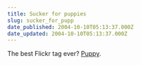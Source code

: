 ```yaml
---
title: Sucker for puppies
slug: sucker_for_pupp
date_published: 2004-10-10T05:13:37.000Z
date_updated: 2004-10-10T05:13:37.000Z
---
```


The best Flickr tag ever? [Puppy](http://www.flickr.com/photos/tags/puppy/).
